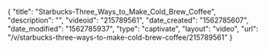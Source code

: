 {
    "title": "Starbucks-Three_Ways_to_Make_Cold_Brew_Coffee",
    "description": "",
    "videoid": "215789561",
    "date_created": "1562785607",
    "date_modified": "1562785937",
    "type": "captivate",
    "layout": "video",
    "url": "\/v\/starbucks-three-ways-to-make-cold-brew-coffee\/215789561"
}